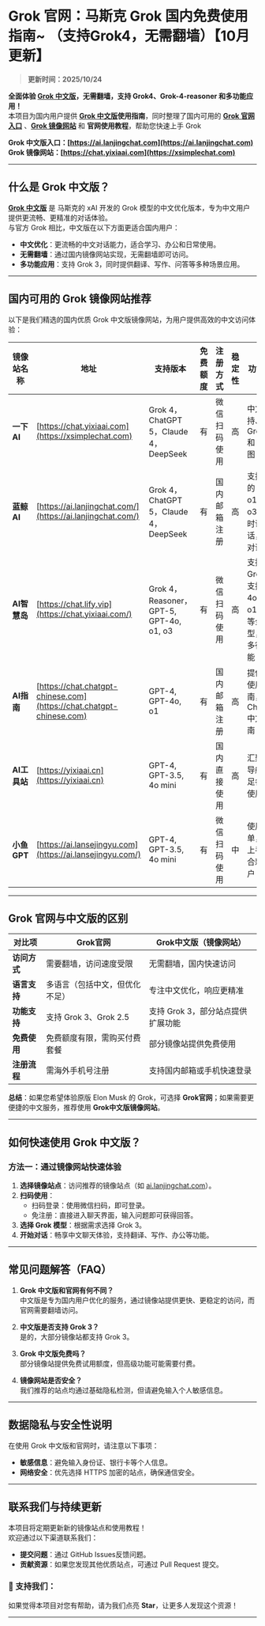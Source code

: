 # Grok 官网：马斯克 Grok 国内免费使用指南~ （支持Grok4，无需翻墙）【10月更新】

> **更新时间：2025/10/24**    

**全面体验 [Grok 中文版](https://ai.lanjingchat.com/)，无需翻墙，支持 Grok4、Grok-4-reasoner 和多功能应用！**   
本项目为国内用户提供 **[Grok 中文版](https://ai.lanjingchat.com/)使用指南**，同时整理了国内可用的 **[Grok 官网入口](https://xsimplechat.com/)** 、**[Grok 镜像网站](https://ai.lanjingchat.com/)** 和 **官网使用教程**，帮助您快速上手 Grok

**Grok 中文版入口：[https://ai.lanjingchat.com](https://ai.lanjingchat.com)**   
**Grok 镜像网站：[https://chat.yixiaai.com](https://xsimplechat.com)**

---

## 什么是 Grok 中文版？

**[Grok 中文版](https://ai.lanjingchat.com/)** 是 马斯克的 xAI 开发的 Grok 模型的中文优化版本，专为中文用户提供更流畅、更精准的对话体验。  
与官方 Grok 相比，中文版在以下方面更适合国内用户：

- **中文优化**：更流畅的中文对话能力，适合学习、办公和日常使用。
- **无需翻墙**：通过国内镜像网站实现，无需翻墙即可访问。
- **多功能应用**：支持 Grok 3，同时提供翻译、写作、问答等多种场景应用。

---

## 国内可用的 Grok 镜像网站推荐

以下是我们精选的国内优质 Grok 中文版镜像网站，为用户提供高效的中文访问体验：

| **镜像站名称**       | **地址**                                             | **支持版本**                                      | **免费额度** | **注册方式**         | **稳定性** | **功能亮点**                                     |
|----------------------|----------------------------------------------------|-------------------------------------------------|-------------|---------------------|-----------|----------------------------------------------|
| **一下 AI**          | [https://chat.yixiaai.com](https://xsimplechat.com) | Grok 4，ChatGPT 5，Claude 4，DeepSeek             | 有          | 微信扫码使用         | 高         | 中文支持、支持 Grok 4 和 MJ 绘图                 |
| **蓝鲸 AI**          | [https://ai.lanjingchat.com/](https://ai.lanjingchat.com/) | Grok 4，ChatGPT 5，Claude 4，DeepSeek             | 有          | 国内邮箱注册         | 高         | 支持最新的 GPT-o1、o3，实时语音对话，视频对话       |
| **AI智慧岛**         | [https://chat.lify.vip](https://chat.yixiaai.com/)    | Grok 4，Reasoner，GPT-5, GPT-4o, o1, o3          | 有          | 微信扫码使用         | 高         | 支持 Grok3，支持 4o、o1、o3 等全模型，兼具多行业功能  |
| **AI指南**           | [https://chat.chatgpt-chinese.com](https://chat.chatgpt-chinese.com) | GPT-4, GPT-4o, o1                              | 有          | 国内邮箱注册         | 高         | 提供 AI 使用指南，含 ChatGPT 中文版指南          |
| **AI工具站**         | [https://yixiaai.cn](https://yixiaai.cn)            | GPT-4, GPT-3.5, 4o mini                         | 有          | 国内直接使用         | 高         | 汇聚工具导航，满足各类 AI 使用需求                 |
| **小鱼GPT**          | [https://ai.lansejingyu.com](https://ai.lansejingyu.com/) | GPT-4, GPT-3.5, 4o mini                         | 有          | 微信扫码使用         | 中         | 使用简单，易于上手，适合新手用户                  |

---

## Grok 官网与中文版的区别

| **对比项**       | **Grok官网**              | **Grok中文版（镜像网站）**  |
|------------------|--------------------------|--------------------------------|
| **访问方式**     | 需要翻墙，访问速度受限         | 无需翻墙，国内快速访问          |
| **语言支持**     | 多语言（包括中文，但优化不足） | 专注中文优化，响应更精准        |
| **功能支持**     | 支持 Grok 3、Grok 2.5        | 支持 Grok 3，部分站点提供扩展功能 |
| **免费使用**     | 免费额度有限，需购买付费套餐   | 部分镜像站提供免费使用          |
| **注册流程**     | 需海外手机号注册              | 支持国内邮箱或手机快速登录              |

**总结**：如果您希望体验原版 Elon Musk 的 Grok，可选择 **Grok官网**；如果需要更便捷的中文服务，推荐使用 **Grok中文版镜像网站**。

---

## 如何快速使用 Grok 中文版？

### **方法一：通过镜像网站快速体验**
1. **选择镜像站点**：访问推荐的镜像站点（如 [ai.lanjingchat.com](https://ai.lanjingchat.com)）。
2. **扫码使用**：
   - 扫码登录：使用微信扫码，即可登录。
   - 免注册：直接进入聊天界面，输入问题即可获得回答。
3. **选择 Grok 模型**：根据需求选择 Grok 3。
4. **开始对话**：畅享中文聊天体验，支持翻译、写作、办公等功能。

---

## 常见问题解答（FAQ）

1. **Grok 中文版和官网有何不同？**  
   中文版是专为国内用户优化的服务，通过镜像站提供更快、更稳定的访问，而官网需要翻墙访问。

2. **中文版是否支持 Grok 3？**  
   是的，大部分镜像站都支持 Grok 3。

3. **Grok 中文版免费吗？**  
   部分镜像站提供免费试用额度，但高级功能可能需要付费。

4. **镜像网站是否安全？**  
   我们推荐的站点均通过基础隐私检测，但请避免输入个人敏感信息。

---

## 数据隐私与安全性说明

在使用 Grok 中文版和官网时，请注意以下事项：
- **敏感信息**：避免输入身份证、银行卡等个人信息。
- **网络安全**：优先选择 HTTPS 加密的站点，确保通信安全。

---

## 联系我们与持续更新

本项目将定期更新新的镜像站点和使用教程！  
欢迎通过以下渠道联系我们：
- **提交问题**：通过 GitHub Issues反馈问题。
- **贡献资源**：如果您发现其他优质站点，可通过 Pull Request 提交。

### 🌟 支持我们：
如果觉得本项目对您有帮助，请为我们点亮 **Star**，让更多人发现这个资源！

---
